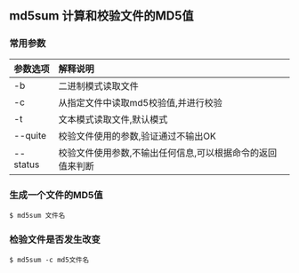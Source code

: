 ## md5sum 计算和校验文件的MD5值

### 常用参数

|参数选项|解释说明|
|:---|:---|
|-b|二进制模式读取文件|
|-c|从指定文件中读取md5校验值,并进行校验|
|-t|文本模式读取文件,默认模式|
|--quite|校验文件使用的参数,验证通过不输出OK|
|--status|校验文件使用参数,不输出任何信息,可以根据命令的返回值来判断|

### 生成一个文件的MD5值

```shell
$ md5sum 文件名
```

### 检验文件是否发生改变

```shell
$ md5sum -c md5文件名
```

